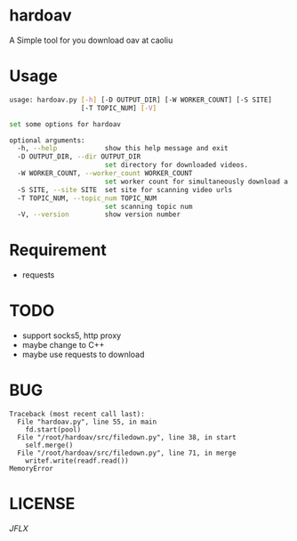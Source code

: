 hardoav
=======
A Simple tool for you download oav at caoliu



Usage
=====
```bash
usage: hardoav.py [-h] [-D OUTPUT_DIR] [-W WORKER_COUNT] [-S SITE]
                  [-T TOPIC_NUM] [-V]

set some options for hardoav

optional arguments:
  -h, --help            show this help message and exit
  -D OUTPUT_DIR, --dir OUTPUT_DIR
                        set directory for downloaded videos.
  -W WORKER_COUNT, --worker_count WORKER_COUNT
                        set worker count for simultaneously download a video
  -S SITE, --site SITE  set site for scanning video urls
  -T TOPIC_NUM, --topic_num TOPIC_NUM
                        set scanning topic num
  -V, --version         show version number
```

Requirement
===========
* requests


TODO
====
* support socks5, http proxy
* maybe change to C++
* maybe use requests to download


BUG
===
```
Traceback (most recent call last):
  File "hardoav.py", line 55, in main
    fd.start(pool)
  File "/root/hardoav/src/filedown.py", line 38, in start
    self.merge()
  File "/root/hardoav/src/filedown.py", line 71, in merge
    writef.write(readf.read())
MemoryError
```



LICENSE
=======
*JFLX*
